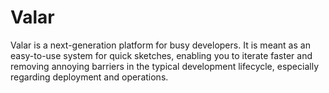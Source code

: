 # Valar

Valar is a next-generation platform for busy developers.
It is meant as an easy-to-use system for quick sketches,
enabling you to iterate faster and removing annoying barriers
in the typical development lifecycle, especially regarding deployment
and operations.
